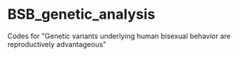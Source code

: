 # BSB_genetic_analysis
Codes for "Genetic variants underlying human bisexual behavior are reproductively advantageous"
